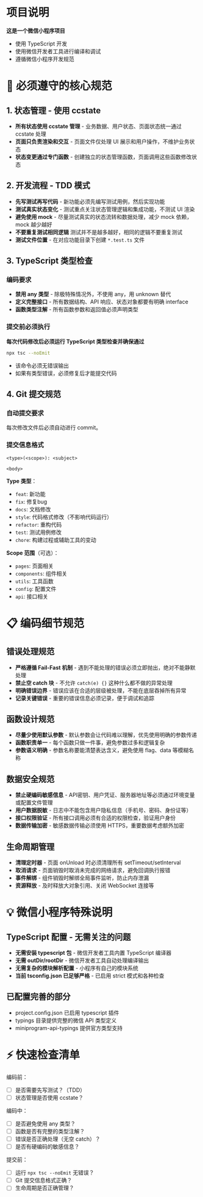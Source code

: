 # 项目说明

**这是一个微信小程序项目**
- 使用 TypeScript 开发
- 使用微信开发者工具进行编译和调试
- 遵循微信小程序开发规范

# 🚨 必须遵守的核心规范

## 1. 状态管理 - 使用 ccstate
- **所有状态使用 ccstate 管理** - 业务数据、用户状态、页面状态统一通过 ccstate 处理
- **页面只负责渲染和交互** - 页面文件仅处理 UI 展示和用户操作，不维护业务状态
- **状态变更通过专门函数** - 创建独立的状态管理函数，页面调用这些函数修改状态

## 2. 开发流程 - TDD 模式
- **先写测试再写代码** - 新功能必须先编写测试用例，然后实现功能
- **测试真实状态变化** - 测试重点关注状态管理逻辑和集成功能，不测试 UI 渲染
- **避免使用 mock** - 尽量测试真实的状态流转和数据处理，减少 mock 依赖，mock 越少越好
- **不要重复测试相同逻辑** 测试并不是越多越好，相同的逻辑不要重复测试
- **测试文件位置** - 在对应功能目录下创建 `*.test.ts` 文件

## 3. TypeScript 类型检查
### 编码要求
- **禁用 any 类型** - 除极特殊情况外，不使用 any，用 unknown 替代
- **定义完整接口** - 所有数据结构、API 响应、状态对象都要有明确 interface
- **函数类型注解** - 所有函数参数和返回值必须声明类型

### 提交前必须执行
**每次代码修改后必须运行 TypeScript 类型检查并确保通过**
```bash
npx tsc --noEmit
```
- 该命令必须无错误输出
- 如果有类型错误，必须修复后才能提交代码

## 4. Git 提交规范
### 自动提交要求
每次修改文件后必须自动进行 commit。

### 提交信息格式
```
<type>(<scope>): <subject>

<body>
```

**Type 类型**：
- `feat`: 新功能
- `fix`: 修复bug
- `docs`: 文档修改
- `style`: 代码格式修改（不影响代码运行）
- `refactor`: 重构代码
- `test`: 测试用例修改
- `chore`: 构建过程或辅助工具的变动

**Scope 范围**（可选）：
- `pages`: 页面相关
- `components`: 组件相关
- `utils`: 工具函数
- `config`: 配置文件
- `api`: 接口相关

# 📋 编码细节规范

## 错误处理规范
- **严格遵循 Fail-Fast 机制** - 遇到不能处理的错误必须立即抛出，绝对不能静默处理
- **禁止空 catch 块** - 不允许 `catch(e) {}` 这种什么都不做的异常处理
- **明确错误边界** - 错误应该在合适的层级被处理，不能在底层吞掉所有异常
- **记录关键错误** - 重要的错误信息必须记录，便于调试和追踪

## 函数设计规范
- **尽量少使用默认参数** - 默认参数会让代码难以理解，优先使用明确的参数传递
- **函数职责单一** - 每个函数只做一件事，避免参数过多和逻辑复杂
- **参数语义明确** - 参数名称要能清楚表达含义，避免使用 flag、data 等模糊名称

## 数据安全规范
- **禁止硬编码敏感信息** - API密钥、用户凭证、服务器地址等必须通过环境变量或配置文件管理
- **用户数据脱敏** - 日志中不能包含用户隐私信息（手机号、密码、身份证等）
- **接口权限验证** - 所有接口调用必须有合适的权限检查，验证用户身份
- **数据传输加密** - 敏感数据传输必须使用 HTTPS，重要数据考虑额外加密

## 生命周期管理
- **清理定时器** - 页面 onUnload 时必须清理所有 setTimeout/setInterval
- **取消请求** - 页面销毁时取消未完成的网络请求，避免回调执行报错
- **事件解绑** - 组件销毁时解绑全局事件监听，防止内存泄漏
- **资源释放** - 及时释放大对象引用、关闭 WebSocket 连接等

# 💡 微信小程序特殊说明

## TypeScript 配置 - 无需关注的问题
- **无需安装 typescript 包** - 微信开发者工具内置 TypeScript 编译器
- **无需 outDir/rootDir** - 微信开发者工具自动处理编译输出
- **无需复杂的模块解析配置** - 小程序有自己的模块系统
- **当前 tsconfig.json 已足够严格** - 已启用 strict 模式和各种检查

## 已配置完善的部分
- project.config.json 已启用 typescript 插件
- typings 目录提供完整的微信 API 类型定义
- miniprogram-api-typings 提供官方类型支持

# ⚡ 快速检查清单

编码前：
- [ ] 是否需要先写测试？（TDD）
- [ ] 状态管理是否使用 ccstate？

编码中：
- [ ] 是否避免使用 any 类型？
- [ ] 函数是否有完整的类型注解？
- [ ] 错误是否正确处理（无空 catch）？
- [ ] 是否有硬编码的敏感信息？

提交前：
- [ ] 运行 `npx tsc --noEmit` 无错误？
- [ ] Git 提交信息格式正确？
- [ ] 生命周期是否正确管理？
